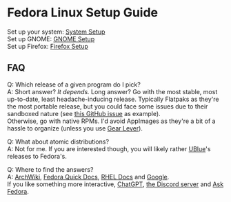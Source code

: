 # Fedora Linux Setup Guide

Set up your system: [System Setup](SYSTEM.md)  
Set up GNOME: [GNOME Setup](GNOME.md)  
Set up Firefox: [Firefox Setup](FIREFOX.md)  

## FAQ

Q: Which release of a given program do I pick?  
A: Short answer? *It depends.* Long answer? Go with the most stable, most up-to-date, least headache-inducing release. Typically Flatpaks as they're the most portable release, but you could face some issues due to their sandboxed nature (see [this GitHub issue](https://github.com/flathub/org.keepassxc.KeePassXC/issues/29) as example).  
Otherwise, go with native RPMs. I'd avoid AppImages as they're a bit of a hassle to organize (unless you use [Gear Lever](https://github.com/mijorus/gearlever)).

Q: What about atomic distributions?  
A: Not for me. If you are interested though, you will likely rather [UBlue](https://universal-blue.org/)'s releases to Fedora's.

Q: Where to find the answers?  
A: [ArchWiki](https://wiki.archlinux.org/title/Main_page), [Fedora Quick Docs](https://docs.fedoraproject.org/en-US/quick-docs/), [RHEL Docs](https://docs.redhat.com/en/documentation/red_hat_enterprise_linux/) and [Google](https://www.google.com/).  
If you like something more interactive, [ChatGPT](https://chatgpt.com/), [the Discord server](https://discord.com/invite/fedora) and [Ask Fedora](https://discussion.fedoraproject.org/c/ask/6).
